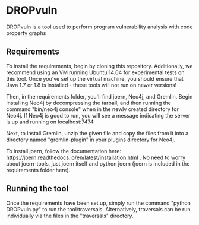 # DROPvuln
DROPvuln is a tool used to perform program vulnerability analysis with code property graphs

## Requirements
To install the requirements, begin by cloning this repository. Additionally, we recommend using an VM running Ubuntu 14.04 for experimental tests on this tool. Once you've set up the virtual machine, you should ensure that Java 1.7 or 1.8 is installed - these tools will not run on newer versions!

Then, in the requirements folder, you'll find joern, Neo4j, and Gremlin. Begin installing Neo4j by decompressing the tarball, and then running the command "bin/neo4j console" when in the newly created directory for Neo4j. If Neo4j is good to run, you will see a message indicating the server is up and running on localhost:7474. 

Next, to install Gremlin, unzip the given file and copy the files from it into a directory named "gremlin-plugin" in your plugins directory for Neo4j. 

To install joern, follow the documentation here: https://joern.readthedocs.io/en/latest/installation.html . No need to worry about joern-tools, just joern itself and python joern (joern is included in the requirements folder here).

## Running the tool
Once the requirements have been set up, simply run the command "python DROPvuln.py" to run the tool/traversals. Alternatively, traversals can be run individually via the files in the "traversals" directory. 
